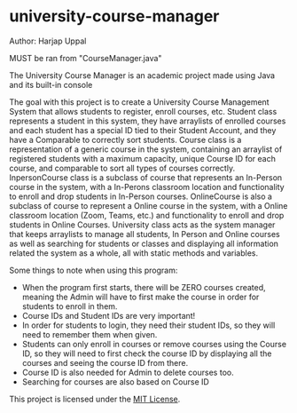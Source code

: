 # university-course-manager
Author: Harjap Uppal

MUST be ran from "CourseManager.java"

The University Course Manager is an academic project made using Java and its built-in console

The goal with this project is to create a University Course Management System that allows students to register, enroll courses, etc. Student class represents a student in this system, they have arraylists of enrolled courses and each student has a special ID tied to their Student Account, and they have a Comparable to correctly sort students. Course class is a representation of a generic course in the system, containing an arraylist of registered students with a maximum capacity, unique Course ID for each course, and comparable to sort all types of courses correctly. InpersonCourse class is a subclass of course that represents an In-Person course in the system, with a In-Perons classroom location and functionality to enroll and drop students in In-Person courses. OnlineCourse is also a subclass of course to represent a Online course in the system, with a Online classroom location (Zoom, Teams, etc.) and functionality to enroll and drop students in Online Courses. University class acts as the system manager that keeps arraylists to manage all students, In Person and Online courses as well as searching for students or classes and displaying all information related the system as a whole, all with static methods and variables. 

Some things to note when using this program:
- When the program first starts, there will be ZERO courses created, meaning the Admin will have to first make the course in order for students to enroll in them.
- Course IDs and Student IDs are very important!
- In order for students to login, they need their student IDs, so they will need to remember them when given. 
- Students can only enroll in courses or remove courses using the Course ID, so they will need to first check the course ID by displaying all the courses and seeing the course ID from there. 
- Course ID is also needed for Admin to delete courses too.
- Searching for courses are also based on Course ID

This project is licensed under the [MIT License](LICENSE).
